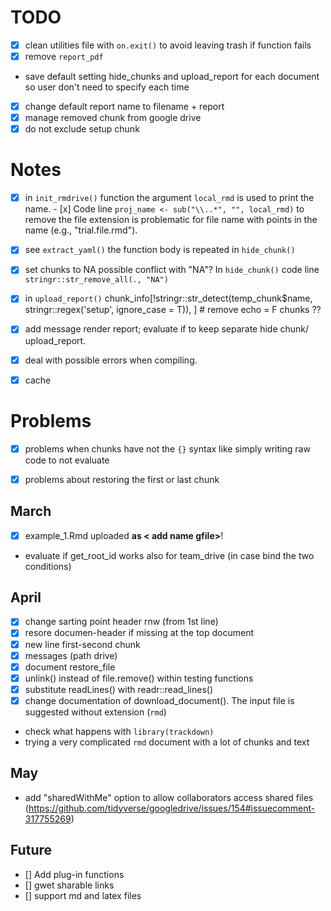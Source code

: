# TODO

- [x] clean utilities file with `on.exit()` to avoid leaving trash if function fails
- [x] remove `report_pdf`
* save default setting hide_chunks and upload_report for each document so user don't need to specify each time
- [x] change default report name to filename + report
- [x] manage removed chunk from google drive
- [x] do not exclude setup chunk

# Notes

- [x] in `init_rmdrive()` function the argument `local_rmd` is used to print the name. - [x] Code line `proj_name <- sub("\\..*", "", local_rmd)` to remove the file extension is problematic for file name with points in the name (e.g., "trial.file.rmd").

- [x] see `extract_yaml()` the function body is repeated in `hide_chunk()`

- [x] set chunks to NA possible conflict with "NA"? In `hide_chunk()` code line `stringr::str_remove_all(., "NA")`

- [x] in `upload_report()` chunk_info[!stringr::str_detect(temp_chunk$name, stringr::regex('setup', ignore_case = T)), ] # remove echo = F chunks ??

- [x] add message render report; evaluate if to keep separate hide chunk/ upload_report.

- [x] deal with possible errors when compiling.

- [x] cache

# Problems

- [x] problems when chunks have not the `{}` syntax like simply writing raw code to not evaluate

- [x] problems about restoring the first or last chunk



## March

- [X] example_1.Rmd uploaded **as < add name gfile>**!
- evaluate if get_root_id works also for team_drive (in case bind the two conditions)


## April 

- [x] change sarting point header rnw (from 1st line)
- [x] resore documen-header if missing at the top document
- [x] new line first-second chunk
- [x] messages (path drive)
- [x] document restore_file
- [x] unlink() instead of file.remove() within testing functions
- [x] substitute readLines() with readr::read_lines()
- [x] change documentation of download_document(). The input file is suggested without extension (`rmd`)
- check what happens with `library(trackdown)`
- trying a very complicated `rmd` document with a lot of chunks and text

## May

- add "sharedWithMe" option to allow collaborators access shared files (https://github.com/tidyverse/googledrive/issues/154#issuecomment-317755269)


## Future 

- [] Add plug-in functions
- [] gwet sharable links
- [] support md and latex files

